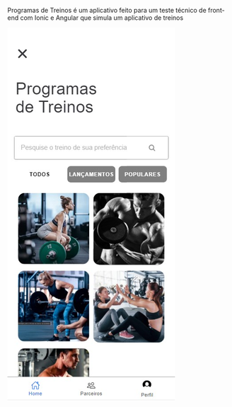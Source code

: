 Programas de Treinos é um aplicativo feito para um teste técnico de front-end com Ionic e Angular que simula um aplicativo de treinos

<img src="/src/assets/app-screenshot.jpg">
